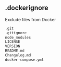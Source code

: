## .dockerignore

Exclude files from Docker

```sh
.git
.gitignore
node_modules
LICENSE
VERSION
README.md
Changelog.md
docker-compose.yml
```
